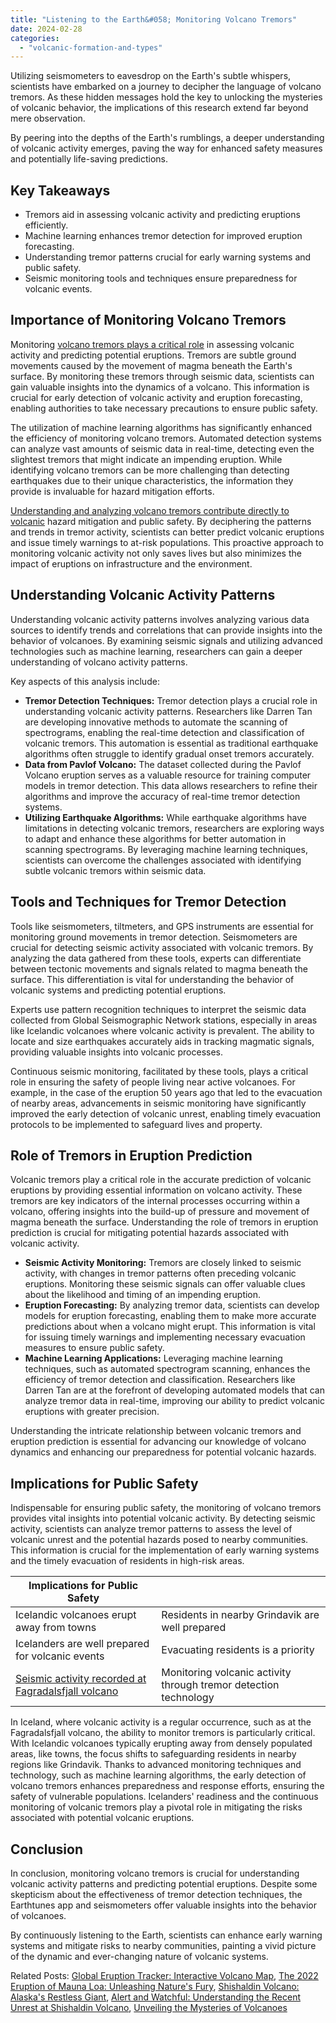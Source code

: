 ```yaml
---
title: "Listening to the Earth&#058; Monitoring Volcano Tremors"
date: 2024-02-28
categories: 
  - "volcanic-formation-and-types"
---
```


Utilizing seismometers to eavesdrop on the Earth's subtle whispers, scientists have embarked on a journey to decipher the language of volcano tremors. As these hidden messages hold the key to unlocking the mysteries of volcanic behavior, the implications of this research extend far beyond mere observation.

By peering into the depths of the Earth's rumblings, a deeper understanding of volcanic activity emerges, paving the way for enhanced safety measures and potentially life-saving predictions.

## Key Takeaways

- Tremors aid in assessing volcanic activity and predicting eruptions efficiently.
- Machine learning enhances tremor detection for improved eruption forecasting.
- Understanding tremor patterns crucial for early warning systems and public safety.
- Seismic monitoring tools and techniques ensure preparedness for volcanic events.

## Importance of Monitoring Volcano Tremors

Monitoring [volcano tremors plays a critical role](https://magmamatters.com/the-role-of-volcanoes-in-earths-carbon-cycle-5/ "The Role Of Volcanoes In Earth’s Carbon Cycle") in assessing volcanic activity and predicting potential eruptions. Tremors are subtle ground movements caused by the movement of magma beneath the Earth's surface. By monitoring these tremors through seismic data, scientists can gain valuable insights into the dynamics of a volcano. This information is crucial for early detection of volcanic activity and eruption forecasting, enabling authorities to take necessary precautions to ensure public safety.

The utilization of machine learning algorithms has significantly enhanced the efficiency of monitoring volcano tremors. Automated detection systems can analyze vast amounts of seismic data in real-time, detecting even the slightest tremors that might indicate an impending eruption. While identifying volcano tremors can be more challenging than detecting earthquakes due to their unique characteristics, the information they provide is invaluable for hazard mitigation efforts.

[Understanding and analyzing volcano tremors contribute directly to volcanic](https://magmamatters.com/understanding-volcanic-formation-a-comprehensive-guide/ "Understanding Volcanic Formation: A Comprehensive Guide") hazard mitigation and public safety. By deciphering the patterns and trends in tremor activity, scientists can better predict volcanic eruptions and issue timely warnings to at-risk populations. This proactive approach to monitoring volcanic activity not only saves lives but also minimizes the impact of eruptions on infrastructure and the environment.

## Understanding Volcanic Activity Patterns

Understanding volcanic activity patterns involves analyzing various data sources to identify trends and correlations that can provide insights into the behavior of volcanoes. By examining seismic signals and utilizing advanced technologies such as machine learning, researchers can gain a deeper understanding of volcano activity patterns.

Key aspects of this analysis include:

- **Tremor Detection Techniques:** Tremor detection plays a crucial role in understanding volcanic activity patterns. Researchers like Darren Tan are developing innovative methods to automate the scanning of spectrograms, enabling the real-time detection and classification of volcanic tremors. This automation is essential as traditional earthquake algorithms often struggle to identify gradual onset tremors accurately.
- **Data from Pavlof Volcano:** The dataset collected during the Pavlof Volcano eruption serves as a valuable resource for training computer models in tremor detection. This data allows researchers to refine their algorithms and improve the accuracy of real-time tremor detection systems.
- **Utilizing Earthquake Algorithms:** While earthquake algorithms have limitations in detecting volcanic tremors, researchers are exploring ways to adapt and enhance these algorithms for better automation in scanning spectrograms. By leveraging machine learning techniques, scientists can overcome the challenges associated with identifying subtle volcanic tremors within seismic data.

## Tools and Techniques for Tremor Detection

Tools like seismometers, tiltmeters, and GPS instruments are essential for monitoring ground movements in tremor detection. Seismometers are crucial for detecting seismic activity associated with volcanic tremors. By analyzing the data gathered from these tools, experts can differentiate between tectonic movements and signals related to magma beneath the surface. This differentiation is vital for understanding the behavior of volcanic systems and predicting potential eruptions.

Experts use pattern recognition techniques to interpret the seismic data collected from Global Seismographic Network stations, especially in areas like Icelandic volcanoes where volcanic activity is prevalent. The ability to locate and size earthquakes accurately aids in tracking magmatic signals, providing valuable insights into volcanic processes.

Continuous seismic monitoring, facilitated by these tools, plays a critical role in ensuring the safety of people living near active volcanoes. For example, in the case of the eruption 50 years ago that led to the evacuation of nearby areas, advancements in seismic monitoring have significantly improved the early detection of volcanic unrest, enabling timely evacuation protocols to be implemented to safeguard lives and property.

## Role of Tremors in Eruption Prediction

Volcanic tremors play a critical role in the accurate prediction of volcanic eruptions by providing essential information on volcano activity. These tremors are key indicators of the internal processes occurring within a volcano, offering insights into the build-up of pressure and movement of magma beneath the surface. Understanding the role of tremors in eruption prediction is crucial for mitigating potential hazards associated with volcanic activity.

- **Seismic Activity Monitoring:** Tremors are closely linked to seismic activity, with changes in tremor patterns often preceding volcanic eruptions. Monitoring these seismic signals can offer valuable clues about the likelihood and timing of an impending eruption.
- **Eruption Forecasting:** By analyzing tremor data, scientists can develop models for eruption forecasting, enabling them to make more accurate predictions about when a volcano might erupt. This information is vital for issuing timely warnings and implementing necessary evacuation measures to ensure public safety.
- **Machine Learning Applications:** Leveraging machine learning techniques, such as automated spectrogram scanning, enhances the efficiency of tremor detection and classification. Researchers like Darren Tan are at the forefront of developing automated models that can analyze tremor data in real-time, improving our ability to predict volcanic eruptions with greater precision.

Understanding the intricate relationship between volcanic tremors and eruption prediction is essential for advancing our knowledge of volcano dynamics and enhancing our preparedness for potential volcanic hazards.

## Implications for Public Safety

Indispensable for ensuring public safety, the monitoring of volcano tremors provides vital insights into potential volcanic activity. By detecting seismic activity, scientists can analyze tremor patterns to assess the level of volcanic unrest and the potential hazards posed to nearby communities. This information is crucial for the implementation of early warning systems and the timely evacuation of residents in high-risk areas.

| Implications for Public Safety |  |
| --- | --- |
| Icelandic volcanoes erupt away from towns | Residents in nearby Grindavik are well prepared |
| Icelanders are well prepared for volcanic events | Evacuating residents is a priority |
| [Seismic activity recorded at Fagradalsfjall volcano](https://magmamatters.com/the-art-and-science-of-volcano-monitoring/ "The Art and Science of Volcano Monitoring") | Monitoring volcanic activity through tremor detection technology |

In Iceland, where volcanic activity is a regular occurrence, such as at the Fagradalsfjall volcano, the ability to monitor tremors is particularly critical. With Icelandic volcanoes typically erupting away from densely populated areas, like towns, the focus shifts to safeguarding residents in nearby regions like Grindavik. Thanks to advanced monitoring techniques and technology, such as machine learning algorithms, the early detection of volcano tremors enhances preparedness and response efforts, ensuring the safety of vulnerable populations. Icelanders' readiness and the continuous monitoring of volcanic tremors play a pivotal role in mitigating the risks associated with potential volcanic eruptions.

## Conclusion

In conclusion, monitoring volcano tremors is crucial for understanding volcanic activity patterns and predicting potential eruptions. Despite some skepticism about the effectiveness of tremor detection techniques, the Earthtunes app and seismometers offer valuable insights into the behavior of volcanoes.

By continuously listening to the Earth, scientists can enhance early warning systems and mitigate risks to nearby communities, painting a vivid picture of the dynamic and ever-changing nature of volcanic systems.

Related Posts: [Global Eruption Tracker: Interactive Volcano Map](https://magmamatters.com/global-eruption-tracker-interactive-volcano-map/), [The 2022 Eruption of Mauna Loa: Unleashing Nature's Fury](https://magmamatters.com/the-2022-eruption-of-mauna-loa-unleashing-natures-fury/), [Shishaldin Volcano: Alaska's Restless Giant](https://magmamatters.com/shishaldin-volcano-alaskas-restless-giant/), [Alert and Watchful: Understanding the Recent Unrest at Shishaldin Volcano](https://magmamatters.com/alert-and-watchful-understanding-the-recent-unrest-at-shishaldin-volcano/), [Unveiling the Mysteries of Volcanoes](https://magmamatters.com/unveiling-the-mysteries-of-volcanoes/)
